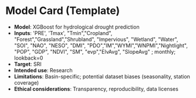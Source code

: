# Model Card (Template)
- **Model**: XGBoost for hydrological drought prediction
- **Inputs**: 'PRE', 'Tmax', "Tmin","Cropland", "Forest","Grassland","Shrubland", "Impervious", "Wetland", "Water", "SOI", "NAO", "NESO", "DMI", "PDO","IM","WYMI","WNPMI","Nightlight", "POP", "GDP", "NDVI", "SM", "evp","ElvAvg", "SlopeAvg"
; monthly; lookback=0
- **Target**: SRI
- **Intended use**: Research
- **Limitations**: Basin-specific; potential dataset biases (seasonality, station coverage)
- **Ethical considerations**: Transparency, reproducibility, data licenses
